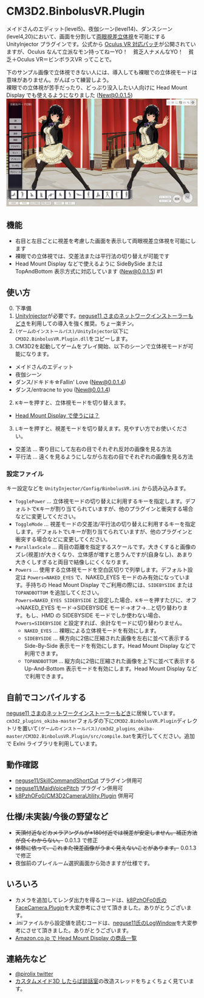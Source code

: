 # CM3D2.BinbolusVR.Plugin
メイドさんのエディット(level5)、夜伽シーン(level14)、ダンスシーン(level4,20)において、画面を分割して[両眼視差立体視](https://ja.wikipedia.org/wiki/%E7%AB%8B%E4%BD%93%E8%A6%96)を可能にする UnityInjector プラグインです。公式から [Oculus VR 対応パッチ](http://kissdiary.blog11.fc2.com/blog-entry-571.html)が公開されていますが、Oculus なんて立派なモン持ってねーYO！　貧乏人ナメんなYO！　貧乏＋Oculus VR＝ビンボラスVR ってことで。

下のサンプル画像で立体視できない人には、導入しても裸眼での立体視モードは意味がありません。がんばって練習しよう。  
裸眼での立体視が苦手だったり、どっぷり没入したい人向けに Head Mount Display でも使えるようになりました (New@0.0.1.5)
![裸眼での交差法立体視の画像サンプル](sample_cross1.png) 

## 機能
* 右目と左目ごとに視差を考慮した画面を表示して両眼視差立体視を可能にします
* 裸眼での立体視では、交差法または平行法の切り替えが可能です
* Head Mount Display などで使えるように SideBySide または TopAndBottom 表示方式に対応しています (New@0.0.1.5) #1

## 使い方
0. 下準備
  0. [UnityInjector](http://www.hongfire.com/forum/showthread.php/444567-UnityInjector-Plugin-Powered-Unity-Code-Injector)が必要です。[neguse11 さまのネットワークインストーラーもどき](https://github.com/neguse11/cm3d2_plugins_okiba)を利用しての導入を強く推奨。ちょー楽チン。
  1. `(ゲームのインストールパス)/UnityInjector`以下に`CM3D2.BinbolusVR.Plugin.dll`をコピーします。
1. CM3D2を起動してゲームをプレイ開始、以下のシーンで立体視モードが可能になります。
  * メイドさんのエディット
  * 夜伽シーン
  * ダンス/ドキドキ☆Fallin' Love (New@0.0.1.4)
  * ダンス/entracne to you (New@0.0.1.4)
2. `K`キーを押すと、立体視モードを切り替えます。
  * [Head Mount Display で使うには？](HeadMountDisplay.md)
3. `L`キーを押すと、視差モードを切り替えます。見やすい方でお使いください。
  * 交差法 … 寄り目にして左右の目でそれぞれ反対の画像を見る方法
  * 平行法 … 遠くを見るようにしながら左右の目でそれぞれの画像を見る方法

### 設定ファイル
キー設定などを `UnityInjector/Config/BinbolusVR.ini` から読み込みます。 

* `TogglePower`
… 立体視モードの切り替えに利用するキーを指定します。デフォルトで`K`キーが割り当てられていますが、他のプラグインと衝突する場合などに変更してください。
* `ToggleMode`
… 視差モードの交差法/平行法の切り替えに利用するキーを指定します。デフォルトで`L`キーが割り当てられていますが、他のプラグインと衝突する場合などに変更してください。
* `ParallaxScale`
… 両目の距離を指定するスケールです。大きくすると画像のズレ(視差)が大きくなり、立体感が増すと思うんですが(自身なし)、あまり大きくしすぎると両目で結像しにくくなります。
* `Powers`
… 使用する立体視モードを空白区切りで列挙します。デフォルト設定は `Powers=NAKED_EYES` で、NAKED_EYES モードのみ有効になっています。手持ちの Head Mount Display でご利用の際には、`SIDEBYSIDE` または `TOPANDBOTTOM` を追加してください。  
`Powers=NAKED_EYES SIDEBYSIDE` と設定した場合、`K`キーを押すたびに、オフ→NAKED_EYES モード→SIDEBYSIDE モード→オフ→...と切り替わります。もし、HMD の SIDEBYSIDE モードでしか使わない場合、`Powers=SIDEBYSIDE` と設定すれば、余計なモードに切り替わりません。
  * `NAKED_EYES` … 裸眼による立体視モードを有効にします。
  * `SIDEBYSIDE` … 横方向に2倍に圧縮された画像を左右に並べて表示する Side-By-Side 表示モードを有効にします。Head Mount Display などで利用できます。
  * `TOPANDBOTTOM` … 縦方向に2倍に圧縮された画像を上下に並べて表示する Up-And-Bottom 表示モードを有効にします。Head Mount Display などで利用できます。

## 自前でコンパイルする
[neguse11 さまのネットワークインストーラーもどき](https://github.com/neguse11/cm3d2_plugins_okiba)に居候しています。`cm3d2_plugins_okiba-master`フォルダの下に`CM3D2.BinbolusVR.Plugin`ディレクトリを置いて`(ゲームのインストールパス)/cm3d2_plugins_okiba-master/CM3D2.BinbolusVR.Plugin/src/compile.bat`を実行してください。追加で ExIni ライブラリを利用しています。

## 動作確認
* [neguse11/SkillCommandShortCut](/neguse11/cm3d2_plugins_okiba) プラグイン併用可
* [neguse11/MaidVoicePitch](/neguse11/cm3d2_plugins_okiba) プラグイン併用可
* [k8PzhOFo0/CM3D2CameraUtility.Plugin](/k8PzhOFo0/CM3D2CameraUtility.Plugin) 併用可

## 仕様/未実装/今後の野望など
* ~~天頂付近などカメラアングルが±180付近では視差が安定しません。補正方法が良くわからない。~~ 0.0.1.3 で修正
* ~~体勢に依って、これまた視差画像がうまく見えないことがあります。~~ 0.0.1.3 で修正
* 夜伽前のプレイルーム選択画面から効きますが仕様です。

## いろいろ
* カメラを追加してレンダ出力を得るコードは、[k8PzhOFo0氏のFaceCamera.Plugin](https://github.com/k8PzhOFo0/CM3D2FaceCamera)を大変参考にさせて頂きました。ありがとうございます。
* .iniファイルから設定値を読むコードは、[neguse11氏のLogWindow](https://github.com/neguse11/cm3d2_plugins_okiba/tree/develop/LogWindow)を大変参考にさせて頂きました。ありがとうございます。
* [Amazon.co.jp で Head Mount Display の商品一覧](http://www.amazon.co.jp/gp/search/ref=as_li_ss_tl?ie=UTF8&camp=247&creative=7399&field-keywords=%E3%83%98%E3%83%83%E3%83%89%E3%83%9E%E3%82%A6%E3%83%B3%E3%83%88%E3%83%87%E3%82%A3%E3%82%B9%E3%83%97%E3%83%AC%E3%82%A4&index=blended&linkCode=ur2&tag=openmagicvox-22)

## 連絡先など
*  [@pirolix twitter](https://twitter.com/pirolix)
*  [カスタムメイド3D したらば談話室](http://jbbs.shitaraba.net/game/55179/)の改造スレッドをちょくちょく見ています。
